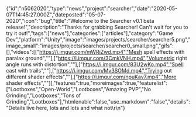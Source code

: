 {"id":"n5062020","type":"news","project":"searcher","date":"2020-05-07T14:45:27.000Z","dateposted":"05-07-2020","icon":"bug","title":"Welcome to the Searcher v0.1 beta release!","description":"Thanks for grabbing Searcher! Can't wait for you to try it out!","tags":["news"],"categories":["articles"],"category":"Game Dev","platform":"Unity","image":"images/projects/searcher/searcher5.png","image_small":"images/projects/searcher/searcher0_small.png","gifs":[],"videos":[["https://i.imgur.com/mWRiZwd.mp4","Mesh spell effects with paralax ground",""],["https://i.imgur.com/3CmkVNH.mp4","Volumetric right angle runs with distortion",""],["https://i.imgur.com/83U2wKo.mp4","Spell cast with trails",""],["https://i.imgur.com/Mv3SOMd.mp4","Trying out different shader effects",""],["https://i.imgur.com/npuKav7.mp4","More shader effects",""]],"features":true,"moreimages":true,"featurelist":["Lootboxes","Open-World","Lootboxes","Amazing PVP","No Grinding","Lootboxes","Tons of Grinding","Lootboxes"],"htmlenable":false,"use_markdown":"false","details":"Details live here, lots and lots and what not\r\n"}